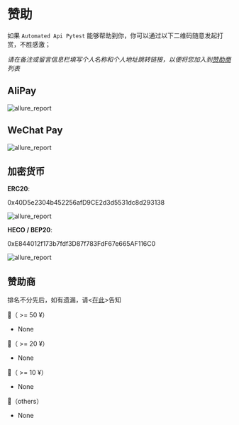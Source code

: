 # 赞助

如果 `Automated Api Pytest` 能够帮助到你，你可以通过以下二维码随意发起打赏，不胜感激；

*请在备注或留言信息栏填写个人名称和个人地址跳转链接，以便将您加入到[赞助商](/reward/#赞助商)列表*

## AliPay

<img :src="$withBase('/assets/img/ali_pay.jpg')" alt="allure_report">

## WeChat Pay

<img :src="$withBase('/assets/img/weixin_pay.jpg')" alt="allure_report">

## 加密货币

**ERC20**:

0x40D5e2304b452256afD9CE2d3d5531dc8d293138

<img :src="$withBase('/assets/img/ERC20_pay.jpg')" alt="allure_report">

**HECO / BEP20**:

0xE844012f173b7fdf3D87f783FdF67e665AF116C0

<img :src="$withBase('/assets/img/HECO_pay.jpg')" alt="allure_report">

## 赞助商

排名不分先后，如有遗漏，请<[在此](https://gitee.com/wu_cl/automated_api_pytest/issues)>告知

🥇（ >= 50 ¥）

- None

🥈（ >= 20 ¥）

- None

🥉（ >= 10 ¥）

- None

🏅（others）

- None
